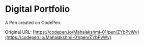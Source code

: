 # Digital Portfolio 

A Pen created on CodePen.

Original URL: [https://codepen.io/Mahalakshmi-01/pen/ZYbPvWv](https://codepen.io/Mahalakshmi-01/pen/ZYbPvWv).


